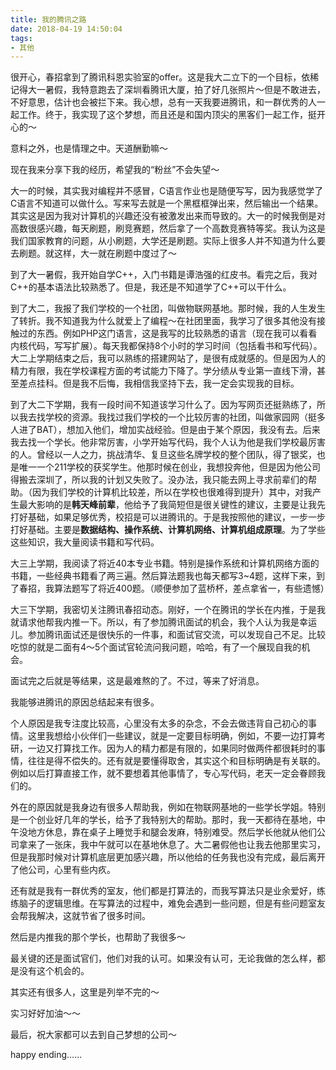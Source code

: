 ```yaml
---
title: 我的腾讯之路
date: 2018-04-19 14:50:04
tags:
- 其他
---
```


很开心，春招拿到了腾讯科恩实验室的offer。这是我大二立下的一个目标，依稀记得大一暑假，我特意跑去了深圳看腾讯大厦，拍了好几张照片～但是不敢进去，不好意思，估计也会被拦下来。我心想，总有一天我要进腾讯，和一群优秀的人一起工作。终于，我实现了这个梦想，而且还是和国内顶尖的黑客们一起工作，挺开心的～

意料之外，也是情理之中。天道酬勤嘛～

现在我来分享下我的经历，希望我的“粉丝”不会失望～

大一的时候，其实我对编程并不感冒，C语言作业也是随便写写，因为我感觉学了C语言不知道可以做什么。写来写去就是一个黑框框弹出来，然后输出一个结果。其实这是因为我对计算机的兴趣还没有被激发出来而导致的。大一的时候我倒是对高数很感兴趣，每天刷题，刷竞赛题，然后拿了一个高数竞赛特等奖。我认为这是我们国家教育的问题，从小刷题，大学还是刷题。实际上很多人并不知道为什么要去刷题。就这样，大一就在刷题中度过了～

到了大一暑假，我开始自学C++，入门书籍是谭浩强的红皮书。看完之后，我对C++的基本语法比较熟悉了。但是，我还是不知道学了C++可以干什么。

到了大二，我报了我们学校的一个社团，叫做物联网基地。那时候，我的人生发生了转折。我不知道我为什么就爱上了编程～在社团里面，我学习了很多其他没有接触过的东西。例如PHP这门语言，这是我写的比较熟悉的语言（现在我可以看看内核代码，写写扩展）。每天我都保持8个小时的学习时间（包括看书和写代码）。大二上学期结束之后，我可以熟练的搭建网站了，是很有成就感的。但是因为人的精力有限，我在学校课程方面的考试能力下降了。学分绩从专业第一直线下滑，甚至差点挂科。但是我不后悔，我相信我坚持下去，我一定会实现我的目标。

到了大二下学期，我有一段时间不知道该学习什么了。因为写网页还挺熟练了，所以我去找学校的资源。我找过我们学校的一个比较厉害的社团，叫做家园网（挺多人进了BAT），想加入他们，增加实战经验。但是由于某个原因，我没有去。后来我去找一个学长。他非常厉害，小学开始写代码，我个人认为他是我们学校最厉害的人。曾经以一人之力，挑战清华、复旦这些名牌学校的整个团队，得了银奖，也是唯一一个211学校的获奖学生。他那时候在创业，我想投奔他，但是因为他公司得搬去深圳了，所以我的计划又失败了。没办法，我只能去网上寻求前辈们的帮助。（因为我们学校的计算机比较差，所以在学校也很难得到提升）其中，对我产生最大影响的是**韩天峰前辈**，他给予了我简短但是很关键性的建议，主要是让我先打好基础，如果足够优秀，校招是可以进腾讯的。于是我按照他的建议，一步一步打好基础。主要是**数据结构、操作系统、计算机网络、计算机组成原理**。为了学些这些知识，我大量阅读书籍和写代码。

大三上学期，我阅读了将近40本专业书籍。特别是操作系统和计算机网络方面的书籍，一些经典书籍看了两三遍。然后算法题我也每天都写3~4题，这样下来，到了春招，我算法题写了将近400题。（顺便参加了蓝桥杯，差点拿省一，有些遗憾）

大三下学期，我密切关注腾讯春招动态。刚好，一个在腾讯的学长在内推，于是我就请求他帮我内推一下。所以，有了参加腾讯面试的机会，我个人认为我是幸运儿。参加腾讯面试还是很快乐的一件事，和面试官交流，可以发现自己不足。比较吃惊的就是二面有4～5个面试官轮流问我问题，哈哈，有了一个展现自我的机会。

面试完之后就是等结果，这是最难熬的了。不过，等来了好消息。

我能够进腾讯的原因总结起来有很多。

个人原因是我专注度比较高，心里没有太多的杂念，不会去做违背自己初心的事情。这里我想给小伙伴们一些建议，就是一定要目标明确，例如，不要一边打算考研，一边又打算找工作。因为人的精力都是有限的，如果同时做两件都很耗时的事情，往往是得不偿失的。还有就是要懂得取舍，其实这个和目标明确是有关联的。例如以后打算直接工作，就不要想着其他事情了，专心写代码，老天一定会眷顾我们的。

外在的原因就是我身边有很多人帮助我，例如在物联网基地的一些学长学姐。特别是一个创业好几年的学长，给予了我特别大的帮助。那时，我一天都待在基地，中午没地方休息，靠在桌子上睡觉手和腿会发麻，特别难受。然后学长他就从他们公司拿来了一张床，我中午就可以在基地休息了。大二暑假他也让我去他那里实习，但是我那时候对计算机底层更加感兴趣，所以他给的任务我也没有完成，最后离开了他公司，心里有些内疚。

还有就是我有一群优秀的室友，他们都是打算法的，而我写算法只是业余爱好，练练脑子的逻辑思维。在写算法的过程中，难免会遇到一些问题，但是有些问题室友会帮我解决，这就节省了很多时间。

然后是内推我的那个学长，也帮助了我很多～

最关键的还是面试官们，他们对我的认可。如果没有认可，无论我做的怎么样，都是没有这个机会的。

其实还有很多人，这里是列举不完的～

实习好好加油～～

最后，祝大家都可以去到自己梦想的公司～

happy ending…...